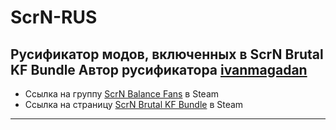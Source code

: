 # ScrN-RUS

Русификатор модов, включенных в ScrN Brutal KF Bundle
Автор русификатора [ivanmagadan](https://steamcommunity.com/id/ivanmagadan/)
---
* Ссылка на группу [ScrN Balance Fans](https://steamcommunity.com/groups/ScrNBalance) в Steam
* Ссылка на страницу [ScrN Brutal KF Bundle](https://steamcommunity.com/groups/ScrNBalance/discussions/2/483368526570475472/) в Steam
---
